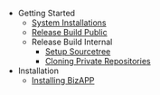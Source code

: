 * Getting Started
	* [System Installations](systemsetup.md)
	* [Release Build Public](bizapppublic.md)
	* Release Build Internal
		* [Setup Sourcetree](bizappinternal.md)
		* [Cloning Private Repositories](cloningrepo.md)
* Installation
	* [Installing BizAPP](InstallBizAPP.md)